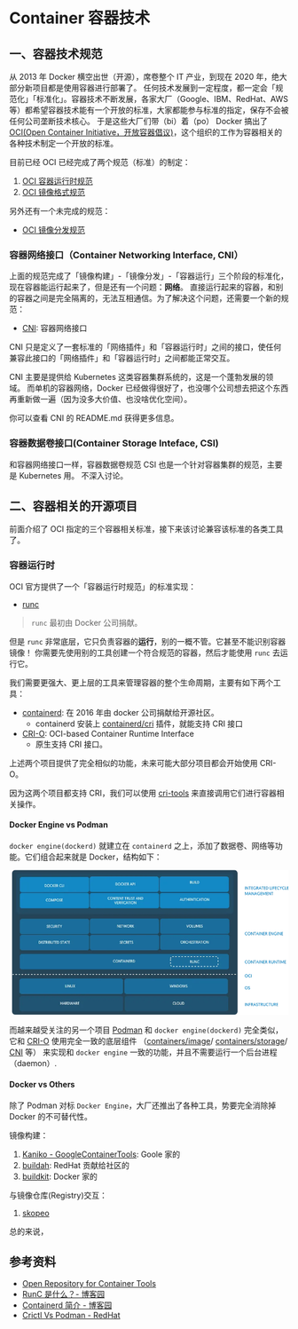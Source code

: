 # Container 容器技术

## 一、容器技术规范

从 2013 年 Docker 横空出世（开源），席卷整个 IT 产业，到现在 2020 年，绝大部分新项目都是使用容器进行部署了。
任何技术发展到一定程度，都一定会「规范化」「标准化」。容器技术不断发展，各家大厂（Google、IBM、RedHat、AWS 等）都希望容器技术能有一个开放的标准，大家都能参与标准的指定，保存不会被任何公司垄断技术核心。
于是这些大厂们带（bi）着（po） Docker 搞出了 [OCI(Open Container Initiative，开放容器倡议)](https://github.com/opencontainers)，这个组织的工作为容器相关的各种技术制定一个开放的标准。

目前已经 OCI 已经完成了两个规范（标准）的制定：

1. [OCI 容器运行时规范](https://github.com/opencontainers/runtime-spec)
1. [OCI 镜像格式规范](https://github.com/opencontainers/image-spec)

另外还有一个未完成的规范：

- [OCI 镜像分发规范](https://github.com/opencontainers/distribution-spec)

### 容器网络接口（Container Networking Interface, CNI）

上面的规范完成了「镜像构建」-「镜像分发」-「容器运行」三个阶段的标准化，现在容器能运行起来了，但是还有一个问题：**网络**。
直接运行起来的容器，和别的容器之间是完全隔离的，无法互相通信。为了解决这个问题，还需要一个新的规范：

- [CNI](https://github.com/containernetworking/cni): 容器网络接口

CNI 只是定义了一套标准的「网络插件」和「容器运行时」之间的接口，使任何兼容此接口的「网络插件」和「容器运行时」之间都能正常交互。

CNI 主要是提供给 Kubernetes 这类容器集群系统的，这是一个蓬勃发展的领域。
而单机的容器网络，Docker 已经做得很好了，也没哪个公司想去把这个东西再重新做一遍（因为没多大价值、也没啥优化空间）。

你可以查看 CNI 的 README.md 获得更多信息。

### 容器数据卷接口(Container Storage Inteface, CSI)

和容器网络接口一样，容器数据卷规范 CSI 也是一个针对容器集群的规范，主要是 Kubernetes 用。
不深入讨论。 

## 二、容器相关的开源项目

前面介绍了 OCI 指定的三个容器相关标准，接下来该讨论兼容该标准的各类工具了。

### 容器运行时

OCI 官方提供了一个「容器运行时规范」的标准实现：

- [runc](https://github.com/opencontainers/runc)

>`runc` 最初由 Docker 公司捐献。

但是 `runc` 非常底层，它只负责容器的**运行**，别的一概不管。它甚至不能识别容器镜像！
你需要先使用别的工具创建一个符合规范的容器，然后才能使用 `runc` 去运行它。

我们需要更强大、更上层的工具来管理容器的整个生命周期，主要有如下两个工具：

- [containerd](https://github.com/containerd/containerd): 在 2016 年由 docker 公司捐献给开源社区。
  - containerd 安装上 [containerd/cri](https://github.com/containerd/cri) 插件，就能支持 CRI 接口
- [CRI-O](https://github.com/cri-o/cri-o): OCI-based Container Runtime Interface
  - 原生支持 CRI 接口。

上述两个项目提供了完全相似的功能，未来可能大部分项目都会开始使用 CRI-O。

因为这两个项目都支持 CRI，我们可以使用 [cri-tools](https://github.com/kubernetes-sigs/cri-tools) 来直接调用它们进行容器相关操作。

#### Docker Engine vs Podman

`docker engine(dockerd)` 就建立在 `containerd` 之上，添加了数据卷、网络等功能。它们组合起来就是 Docker，结构如下：

![Docker 架构](./_imgs/docker-architecture.jpg)

而越来越受关注的另一个项目 [Podman](https://github.com/containers/libpod) 和 `docker engine(dockerd)` 完全类似，
它和 [CRI-O](https://github.com/cri-o/cri-o) 使用完全一致的底层组件
（[containers/image](https://github.com/containers/image)/
[containers/storage](https://github.com/containers/storage)/
[CNI](https://github.com/containernetworking/cni) 等）
来实现和 `docker engine` 一致的功能，并且不需要运行一个后台进程（daemon）.

#### Docker vs Others

除了 Podman 对标 `Docker Engine`，大厂还推出了各种工具，势要完全消除掉 Docker 的不可替代性。

镜像构建：

1. [Kaniko - GoogleContainerTools](https://github.com/GoogleContainerTools/kaniko): Goole 家的
2. [buildah](https://github.com/containers/buildah): RedHat 贡献给社区的
3. [buildkit](https://github.com/moby/buildkit): Docker 家的

与镜像仓库(Registry)交互：

1. [skopeo](https://github.com/containers/skopeo)


总的来说，

## 参考资料

- [Open Repository for Container Tools](https://github.com/containers)
- [RunC 是什么？- 博客园](https://www.cnblogs.com/sparkdev/p/9032209.html)
- [Containerd 简介 - 博客园](https://www.cnblogs.com/sparkdev/p/9063042.html)
- [Crictl Vs Podman - RedHat](https://www.openshift.com/blog/crictl-vs-podman)

